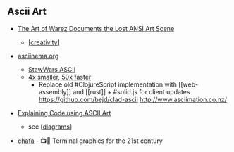 Ascii Art
---------

* [The Art of Warez Documents the Lost ANSI Art Scene](https://www.juxtapoz.com/news/film/the-art-of-warez-documents-the-lost-ansi-art-scene/)
    * [[creativity]]

* [asciinema.org](https://asciinema.org/)
    * [StawWars ASCII](https://asciinema.org/a/8)
    * [4x smaller, 50x faster](https://blog.asciinema.org/post/smaller-faster/)
        * Replace old #ClojureScript implementation with [[web-assembly]] and [[rust]] + #solid.js for client updates
https://github.com/bejd/clad-ascii
http://www.asciimation.co.nz/

* [Explaining Code using ASCII Art](https://blog.regehr.org/archives/1653)
    * see [[diagrams]]

* [chafa](https://github.com/hpjansson/chafa) - 📺🗿 Terminal graphics for the 21st century

[//begin]: # "Autogenerated link references for markdown compatibility"
[creativity]: creativity.md "Creativity"
[diagrams]: diagrams.md "Diagrams"
[//end]: # "Autogenerated link references"